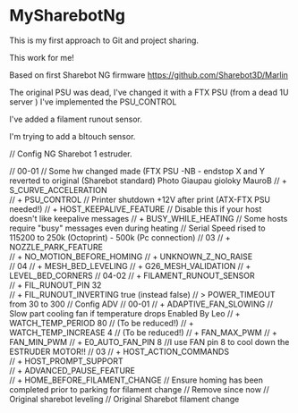 # MySharebotNg

This is my first approach to Git and project sharing.

This work for me!

Based on first Sharebot NG firmware https://github.com/Sharebot3D/Marlin

The original PSU was dead, I've changed it with a FTX PSU (from a dead 1U server ) I've implemented the PSU_CONTROL

I've added a filament runout sensor.

I'm trying to add a bltouch sensor.


// Config NG Sharebot 1 estruder.

// 00-01
// Some hw changed made (FTX PSU -NB - endstop X and Y reverted to original (Sharebot standard) Photo Giaupau gioloky MauroB
// + S_CURVE_ACCELERATION          
// + PSU_CONTROL                    // Printer shutdown +12V after print (ATX-FTX PSU needed!)
// + HOST_KEEPALIVE_FEATURE         // Disable this if your host doesn't like keepalive messages
// + BUSY_WHILE_HEATING             // Some hosts require "busy" messages even during heating
// Serial Speed rised to 115200 to 250k (Octoprint) - 500k (Pc connection)
// 03
// + NOZZLE_PARK_FEATURE  
// + NO_MOTION_BEFORE_HOMING
// + UNKNOWN_Z_NO_RAISE       
// 04
// + MESH_BED_LEVELING
// + G26_MESH_VALIDATION
// + LEVEL_BED_CORNERS
// 04-02
// + FILAMENT_RUNOUT_SENSOR        
// + FIL_RUNOUT_PIN    32  
// + FIL_RUNOUT_INVERTING true (instead false)
// > POWER_TIMEOUT from 30 to 300
// Config ADV
// 00-01
// + ADAPTIVE_FAN_SLOWING              // Slow part cooling fan if temperature drops Enabled By Leo
// + WATCH_TEMP_PERIOD 80              // (To be reduced!)
// + WATCH_TEMP_INCREASE 4             // (To be reduced!)
// + FAN_MAX_PWM
// + FAN_MIN_PWM
// + E0_AUTO_FAN_PIN 8                //I use FAN pin 8 to cool down the ESTRUDER MOTOR!!
// 03
// + HOST_ACTION_COMMANDS              
// + HOST_PROMPT_SUPPORT               
// + ADVANCED_PAUSE_FEATURE  
// + HOME_BEFORE_FILAMENT_CHANGE           // Ensure homing has been completed prior to parking for filament change
// Remove since now 
// Original sharebot leveling
// Original Sharebot filament change
